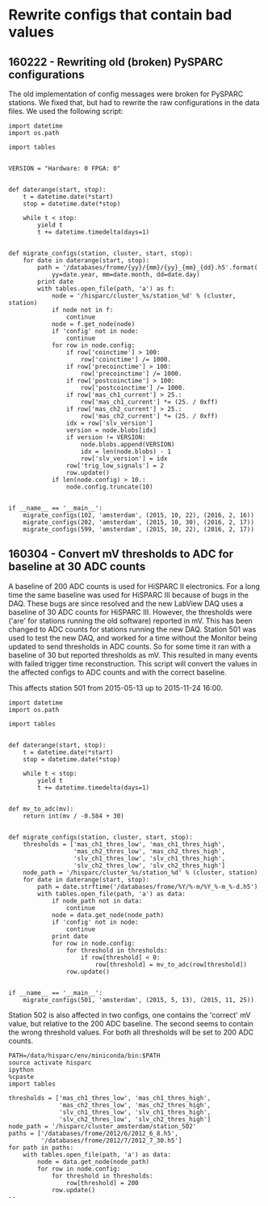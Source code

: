 # Rewrite configs that contain bad values

## 160222 - Rewriting old (broken) PySPARC configurations

The old implementation of config messages were broken for PySPARC stations. We
fixed that, but had to rewrite the raw configurations in the data files. We
used the following script:

    import datetime
    import os.path

    import tables


    VERSION = "Hardware: 0 FPGA: 0"


    def daterange(start, stop):
        t = datetime.date(*start)
        stop = datetime.date(*stop)

        while t < stop:
            yield t
            t += datetime.timedelta(days=1)


    def migrate_configs(station, cluster, start, stop):
        for date in daterange(start, stop):
            path = '/databases/frome/{yy}/{mm}/{yy}_{mm}_{dd}.h5'.format(
                yy=date.year, mm=date.month, dd=date.day)
            print date
            with tables.open_file(path, 'a') as f:
                node = '/hisparc/cluster_%s/station_%d' % (cluster, station)
                if node not in f:
                    continue
                node = f.get_node(node)
                if 'config' not in node:
                    continue
                for row in node.config:
                    if row['coinctime'] > 100:
                        row['coinctime'] /= 1000.
                    if row['precoinctime'] > 100:
                        row['precoinctime'] /= 1000.
                    if row['postcoinctime'] > 100:
                        row['postcoinctime'] /= 1000.
                    if row['mas_ch1_current'] > 25.:
                        row['mas_ch1_current'] *= (25. / 0xff)
                    if row['mas_ch2_current'] > 25.:
                        row['mas_ch2_current'] *= (25. / 0xff)
                    idx = row['slv_version']
                    version = node.blobs[idx]
                    if version != VERSION:
                        node.blobs.append(VERSION)
                        idx = len(node.blobs) - 1
                        row['slv_version'] = idx
                    row['trig_low_signals'] = 2
                    row.update()
                if len(node.config) > 10.:
                    node.config.truncate(10)


    if __name__ == '__main__':
        migrate_configs(102, 'amsterdam', (2015, 10, 22), (2016, 2, 16))
        migrate_configs(202, 'amsterdam', (2015, 10, 30), (2016, 2, 17))
        migrate_configs(599, 'amsterdam', (2015, 10, 22), (2016, 2, 17))


## 160304 - Convert mV thresholds to ADC for baseline at 30 ADC counts

A baseline of 200 ADC counts is used for HiSPARC II electronics. For a long
time the same baseline was used for HiSPARC III because of bugs in the DAQ.
These bugs are since resolved and the new LabView DAQ uses a baseline of 30 ADC
counts for HiSPARC III. However, the thresholds were ('are' for stations
running the old software) reported in mV. This has been changed to ADC counts
for stations running the new DAQ. Station 501 was used to test the new DAQ, and
worked for a time without the Monitor being updated to send thresholds in ADC
counts. So for some time it ran with a baseline of 30 but reported thresholds
as mV. This resulted in many events with failed trigger time reconstruction.
This script will convert the values in the affected configs to ADC counts and
with the correct baseline.

This affects station 501 from 2015-05-13 up to 2015-11-24 16:00.

    import datetime
    import os.path

    import tables


    def daterange(start, stop):
        t = datetime.date(*start)
        stop = datetime.date(*stop)

        while t < stop:
            yield t
            t += datetime.timedelta(days=1)


    def mv_to_adc(mv):
        return int(mv / -0.584 + 30)


    def migrate_configs(station, cluster, start, stop):
        thresholds = ['mas_ch1_thres_low', 'mas_ch1_thres_high',
                      'mas_ch2_thres_low', 'mas_ch2_thres_high',
                      'slv_ch1_thres_low', 'slv_ch1_thres_high',
                      'slv_ch2_thres_low', 'slv_ch2_thres_high']
        node_path = '/hisparc/cluster_%s/station_%d' % (cluster, station)
        for date in daterange(start, stop):
            path = date.strftime('/databases/frome/%Y/%-m/%Y_%-m_%-d.h5')
            with tables.open_file(path, 'a') as data:
                if node_path not in data:
                    continue
                node = data.get_node(node_path)
                if 'config' not in node:
                    continue
                print date
                for row in node.config:
                    for threshold in thresholds:
                        if row[threshold] < 0:
                            row[threshold] = mv_to_adc(row[threshold])
                    row.update()


    if __name__ == '__main__':
        migrate_configs(501, 'amsterdam', (2015, 5, 13), (2015, 11, 25))


Station 502 is also affected in two configs, one contains the 'correct' mV
value, but relative to the 200 ADC baseline. The second seems to contain the
wrong threshold values. For both all thresholds will be set to 200 ADC counts.

    PATH=/data/hisparc/env/miniconda/bin:$PATH
    source activate hisparc
    ipython
    %cpaste
    import tables

    thresholds = ['mas_ch1_thres_low', 'mas_ch1_thres_high',
                  'mas_ch2_thres_low', 'mas_ch2_thres_high',
                  'slv_ch1_thres_low', 'slv_ch1_thres_high',
                  'slv_ch2_thres_low', 'slv_ch2_thres_high']
    node_path = '/hisparc/cluster_amsterdam/station_502'
    paths = ['/databases/frome/2012/6/2012_6_8.h5',
             '/databases/frome/2012/7/2012_7_30.h5']
    for path in paths:
        with tables.open_file(path, 'a') as data:
            node = data.get_node(node_path)
            for row in node.config:
                for threshold in thresholds:
                    row[threshold] = 200
                row.update()
    --
